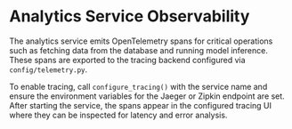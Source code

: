 # Analytics Service Observability

The analytics service emits OpenTelemetry spans for critical operations such as
fetching data from the database and running model inference.  These spans are
exported to the tracing backend configured via `config/telemetry.py`.

To enable tracing, call `configure_tracing()` with the service name and ensure
the environment variables for the Jaeger or Zipkin endpoint are set.  After
starting the service, the spans appear in the configured tracing UI where they
can be inspected for latency and error analysis.
